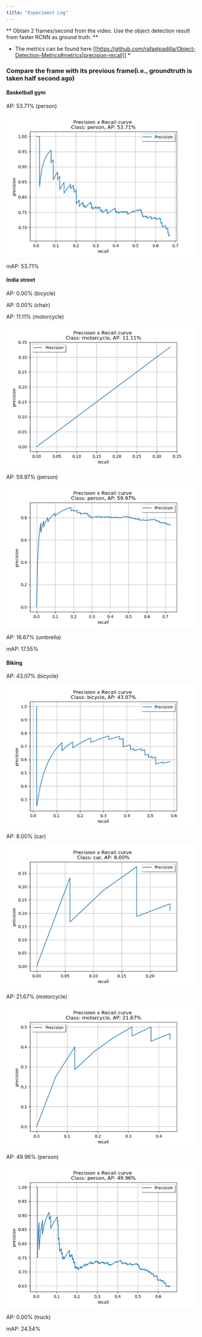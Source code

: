```yaml
---
title: "Experiment Log"
---
```



** Obtain 2 frames/second from the video. Use the object detection result from faster RCNN as ground truth. ** 

* The metrics can be found here [[https://github.com/rafaelpadilla/Object-Detection-Metrics#metrics|precision-recall]] *

### Compare the frame with its previous frame(i.e., groundtruth is taken half second ago) 


#### Basketball gym 
AP: 53.71% (person)

![basketball](/assets/basketball_rec_pre.png)

mAP: 53.71%

#### India street 
AP: 0.00% (bicycle)

AP: 0.00% (chair)

AP: 11.11% (motorcycle)

![india](/assets/india_moto_rec_pre.png)

AP: 59.97% (person)

![person](/assets/india_person_rec_pre.png)

AP: 16.67% (umbrella)

mAP: 17.55%

#### Biking 

AP: 43.07% (bicycle)

![bike](/assets/biking_bicycle_rec_pre.png)

AP: 8.00% (car)

![car](/assets/biking_car_rec_pre.png)

AP: 21.67% (motorcycle)

![moto](/assets/biking_moto_rec_pre.png)


AP: 49.96% (person)

![biking_person](/assets/biking_person_rec_pre.png)

AP: 0.00% (truck)

mAP: 24.54%


